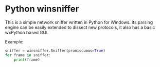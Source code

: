 # Python winsniffer #

This is a simple network sniffer written in Python for Windows.
Its parsing engine can be easily extended to dissect new protocols, it also has a basic wxPython based GUI.

Example:
```python
sniffer = winsniffer.Sniffer(promiscuous=True)
for frame in sniffer:
    print(frame)
```
